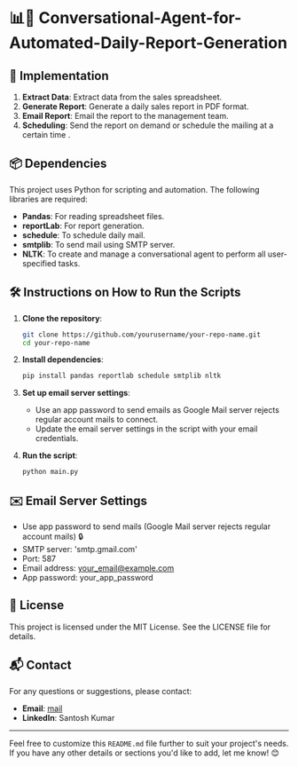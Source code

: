 
# 📊📧 Conversational-Agent-for-Automated-Daily-Report-Generation

## 🚀 Implementation

1. **Extract Data**: Extract data from the sales spreadsheet.
2. **Generate Report**: Generate a daily sales report in PDF format.
3. **Email Report**: Email the report to the management team.
4. **Scheduling**: Send the report on demand or schedule the mailing at a certain time .

## 📦 Dependencies

This project uses Python for scripting and automation. The following libraries are required:

- **Pandas**: For reading spreadsheet files.
- **reportLab**: For report generation.
- **schedule**: To schedule daily mail.
- **smtplib**: To send mail using SMTP server.
- **NLTK**: To create and manage a conversational agent to perform all user-specified tasks.

## 🛠️ Instructions on How to Run the Scripts

1. **Clone the repository**:
    ```bash
    git clone https://github.com/yourusername/your-repo-name.git
    cd your-repo-name
    ```

2. **Install dependencies**:
    ```bash
    pip install pandas reportlab schedule smtplib nltk
    ```

3. **Set up email server settings**:
    - Use an app password to send emails as Google Mail server rejects regular account mails to connect.
    - Update the email server settings in the script with your email credentials.

4. **Run the script**:
    ```bash
    python main.py
    ```

## ✉️ Email Server Settings

- Use app password to send mails (Google Mail server rejects regular account mails) 🔒
- SMTP server: 'smtp.gmail.com'
- Port: 587
- Email address: [your_email@example.com](mailto:your_email@example.com)
- App password: your_app_password

  
## 📜 License

This project is licensed under the MIT License. See the LICENSE file for details.

## 📬 Contact

For any questions or suggestions, please contact:

- **Email**: [mail](mailto:santoshkumarnawd@gmail.com)
- **LinkedIn**: Santosh Kumar

---

Feel free to customize this `README.md` file further to suit your project's needs. If you have any other details or sections you'd like to add, let me know! 😊
